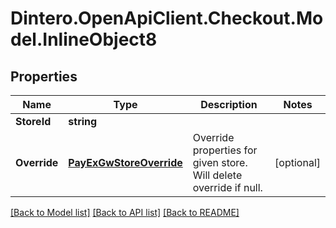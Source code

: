 # Dintero.OpenApiClient.Checkout.Model.InlineObject8

## Properties

Name | Type | Description | Notes
------------ | ------------- | ------------- | -------------
**StoreId** | **string** |  | 
**Override** | [**PayExGwStoreOverride**](PayExGwStoreOverride.md) | Override properties for given store. Will delete override if null. | [optional] 

[[Back to Model list]](../README.md#documentation-for-models) [[Back to API list]](../README.md#documentation-for-api-endpoints) [[Back to README]](../README.md)


